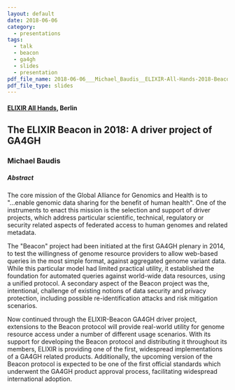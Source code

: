 ```yaml
---
layout: default
date: 2018-06-06
category:
  - presentations
tags:
  - talk
  - beacon
  - ga4gh
  - slides
  - presentation
pdf_file_name: 2018-06-06___Michael_Baudis__ELIXIR-All-Hands-2018-Beacon.pdf
pdf_file_type: slides
---
```


#### [ELIXIR All Hands](https://www.elixir-europe.org/events/elixir-all-hands-2018), Berlin
## The ELIXIR Beacon in 2018: A driver project of GA4GH
### Michael Baudis

##### Abstract

The core mission of the Global Alliance for Genomics and Health is to "...enable genomic data sharing for the benefit of human health". One of the instruments to enact this mission is the selection and support of driver projects, which address particular scientific, technical, regulatory or security related aspects of federated access to human genomes and related metadata.

The "Beacon" project had been initiated at the first GA4GH plenary in 2014, to test the willingness of genome resource providers to allow web-based queries in the most simple format, against aggregated genome variant data. While this particular model had limited practical utility, it established the foundation for automated queries against world-wide data resources, using a unified protocol. A secondary aspect of the Beacon project was the, intentional, challenge of existing notions of data security and privacy protection, including possible re-identification attacks and risk mitigation scenarios.

Now continued through the ELIXIR-Beacon GA4GH driver project, extensions to the Beacon protocol will provide real-world utility for genome resource access under a number of different usage scenarios. With its support for developing the Beacon protocol and distributing it throughout its members, ELIXIR is providing one of the first, widespread implementations of a GA4GH related products. Additionally, the upcoming version of the Beacon protocol is expected to be one of the first official standards which underwent the GA4GH product approval process, facilitating widespread international adoption.


